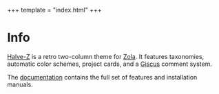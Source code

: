 +++
template = "index.html"
+++

# Info

[Halve-Z](https://github.com/charlesrocket/halve-z) is a retro two-column theme for [Zola](https://github.com/getzola/zola). It features taxonomies, automatic color schemes, project cards, and a [Giscus](https://github.com/giscus/giscus) comment system.

The [documentation](https://github.com/charlesrocket/halve-z) contains the full set of features and installation manuals.
